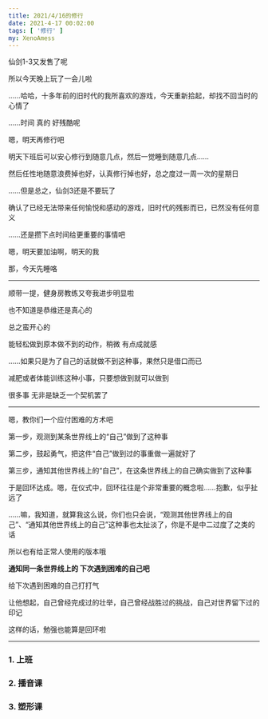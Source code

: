 ```yaml
---
title: 2021/4/16的修行
date: 2021-4-17 00:02:00
tags: [ '修行' ]
my: XenoAmess
---
```


仙剑1-3又发售了呢

所以今天晚上玩了一会儿啦

……哈哈，十多年前的旧时代的我所喜欢的游戏，今天重新拾起，却找不回当时的心情了

……时间 真的 好残酷呢

嗯，明天再修行吧

明天下班后可以安心修行到随意几点，然后一觉睡到随意几点……

然后任性地随意浪费掉也好，认真修行掉也好，总之度过一周一次的星期日

……但是总之，仙剑3还是不要玩了

确认了已经无法带来任何愉悦和感动的游戏，旧时代的残影而已，已然没有任何意义

……还是攒下点时间给更重要的事情吧

嗯，明天要加油啊，明天的我

那，今天先睡咯

---

顺带一提，健身房教练又夸我进步明显啦

也不知道是恭维还是真心的

总之蛮开心的

能轻松做到原本做不到的动作，稍微 有点成就感

……如果只是为了自己的话就做不到这种事，果然只是借口而已

减肥或者体能训练这种小事，只要想做到就可以做到

很多事 无非是缺乏一个契机罢了

---

嗯，教你们一个应付困难的方术吧

第一步，观测到某条世界线上的“自己”做到了这种事

第二步，鼓起勇气，把这件“自己”做到过的事重做一遍就好了

第三步，通知其他世界线上的“自己”，在这条世界线上的自己确实做到了这种事

于是回环达成。嗯，在仪式中，回环往往是个非常重要的概念啦……抱歉，似乎扯远了

……嘛，我知道，就算我这么说，你们也只会说，“观测其他世界线上的自己”、“通知其他世界线上的自己”这种事也太扯淡了，你是不是中二过度了之类的话

所以也有给正常人使用的版本哦

**通知同一条世界线上的 下次遇到困难的自己吧**

给下次遇到困难的自己打打气

让他想起，自己曾经完成过的壮举，自己曾经战胜过的挑战，自己对世界留下过的印记

这样的话，勉强也能算是回环啦

---

### 1. 上班

### 2. 播音课

### 3. 塑形课
